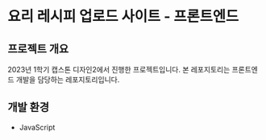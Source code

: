 # 요리 레시피 업로드 사이트 - 프론트엔드
## 프로젝트 개요
2023년 1학기 캡스톤 디자인2에서 진행한 프로젝트입니다.
본 레포지토리는 프론트엔드 개발을 담당하는 레포지토리입니다.

## 개발 환경
- JavaScript
